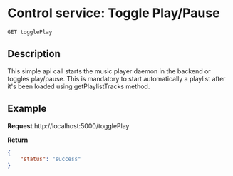 # Control service: Toggle Play/Pause
    GET togglePlay

## Description

This simple api call starts the music player daemon in the backend or toggles play/pause. This is mandatory to start automatically a playlist after it's been loaded using getPlaylistTracks method.

## Example
**Request**
    http://localhost:5000/togglePlay
    
**Return**
```json
{
    "status": "success"
}
```
